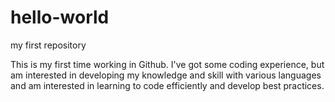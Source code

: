 # hello-world
my first repository

This is my first time working in Github.  I've got some coding experience, but am interested in developing my knowledge and skill with various languages and am interested in learning to code efficiently and develop best practices. 
